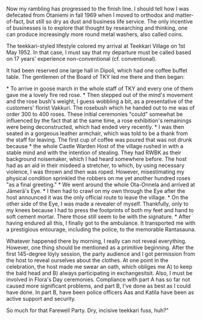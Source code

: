 
Now my rambling has progressed to the finish line. I should tell how I was defecated from Otaniemi in fall 1969 when I moved to orthodox and matter-of-fact, but still so dry as dust and business life service. The only incentive of businesses is to explore that thought by researching and thinking, one can produce increasingly more round metal washers, also called coins.

The teekkari-styled lifestyle colored my arrival at Teekkari Village on 1st May 1952. In that case, I must say that my departure must be called based on 17 years' experience non-conventional (cf. conventional).

It had been reserved one large hall in Dipoli, which had one coffee buffet table. The gentlemen of the Board of TKY led me there and then began:

\* To arrive in goose march in the whole staff of TKY and every one of them gave me a lovely fire red rose.
\* Then stepped out of the mind's movement and the rose bush's weight, I guess wobbling a bit, as a presentative of the customers' florist Vakkuri. The rosebush which he handed out to me was of order 300 to 400 roses. These initial ceremonies "could" somewhat be influenced by the fact that at the same time, a rose exhibition's remainings were being deconstructed, which had ended very recently.
\* I was then seated in a gorgeous leather armchair, which was told to be a thank from the staff for leaving. The first cup of coffee was poured that was not drunk because
\* the whole Castle Warden Host of the village rushed in with a stable mind and with the intention of stealing. They had RWBK as their background noisemaker, which I had heard somewhere before. The host had as an aid in their misdeed a stretcher, to which, by using necessary violence, I was thrown and then was roped.  However, misestimating my physical condition sprinkled the robbers on me yet another hundred roses "as a final greeting."
\* We went around the whole Ota-Onnela and arrived at Jämerä's Eye.
\* I then had to crawl on my own through the Eye after the host announced it was the only official route to leave the village. 
\* On the other side of the Eye, I was made a revealer of myself. Thankfully, only to my knees because I had to press the footprints of both my feet and hand to soft cement mortar. There those still seem to be with the signature.
\* After having endured all this, I finally got to the ambulance. It transported me with a prestigious entourage, including the police, to the memorable Rantasauna.

Whatever happened there by morning, I really can not reveal everything. However, one thing should be mentioned as a primitive beginning. After the first 145-degree löyly session, the party audience and I got permission from the host to reveal ourselves about the clothes. At one point in the celebration, the host made me swear an oath, which obliges me A) to keep the bald head and B) always participating in exchangesitsit. Also, I must be involved in Flora's Day ceremonies. Compliance with part A has so far not caused more significant problems, and part B, I've done as best as I could have done. In part B, have been police officers Aas and Katila have been as active support and security. 

So much for that Farewell Party. Dry, incisive teekkari fuss, huh?"